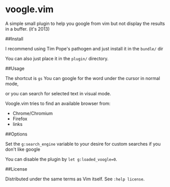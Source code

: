 voogle.vim
============

A simple small plugin to help you google from vim but not display
the results in a buffer. (it's 2013)

##Install

I recommend using Tim Pope's pathogen and just install it in the `bundle/` dir

You can also just place it in the `plugin/` directory.

##Usage

The shortcut is `gs`
You can google for the word under the cursor in normal mode,

or you can search for selected text in visual mode.

Voogle.vim tries to find an available browser from:

* Chrome/Chromium
* Firefox
* links

##Options

Set the `g:search_engine` variable to your desire for custom searches
if you don't like google

You can disable the plugin by `let g:loaded_voogle=0`.

##License

Distributed under the same terms as Vim itself. See `:help license`.

